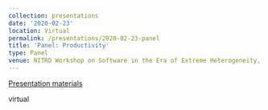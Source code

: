 ```yaml
---
collection: presentations
date: '2020-02-23'
location: Virtual
permalink: /presentations/2020-02-23-panel
title: 'Panel: Productivity'
type: Panel
venue: NITRD Workshop on Software in the Era of Extreme Heterogeneity, Virtual
---
```


[Presentation materials](https://www.nitrd.gov/nitrdgroups/index.php?title=Software-Extreme-Heterogeneity)

virtual
